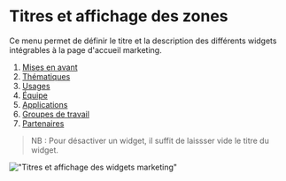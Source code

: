 # Titres et affichage des zones

Ce menu permet de définir le titre et la description des différents widgets intégrables à la page d'accueil marketing.

1. [Mises en avant](frieze.md) 
2. [Thématiques](themes.md) 
3. [Usages](usages.md) 
4. [Équipe](team.md) 
5. [Applications](applications.md) 
6. [Groupes de travail](workgroup.md) 
7. [Partenaires](partners.md) 

> NB : Pour désactiver un widget, il suffit de laissser vide le titre du widget. 

!["Titres et affichage des widgets marketing"](/assets/back_titles_widget_marketing.png)
